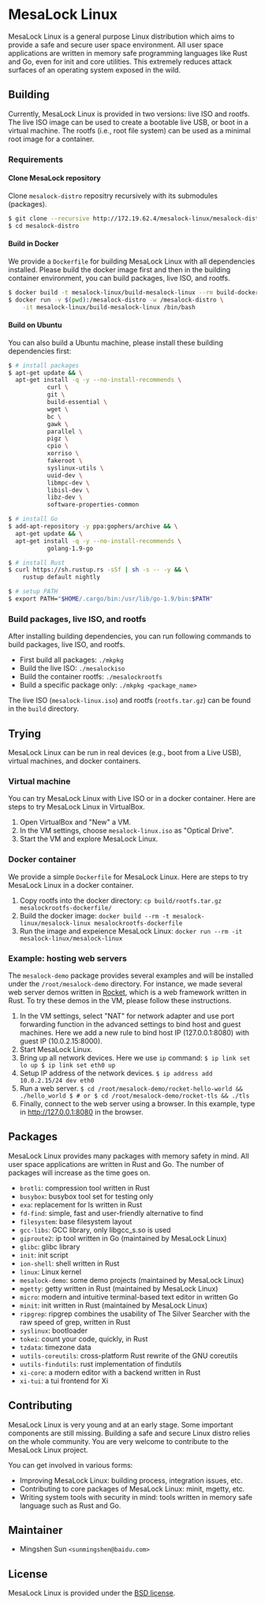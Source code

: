 # MesaLock Linux

MesaLock Linux is a general purpose Linux distribution which aims to provide a
safe and secure user space environment. All user space applications are written
in memory safe programming languages like Rust and Go, even for init and core
utilities. This extremely reduces attack surfaces of an operating system
exposed in the wild.

## Building

Currently, MesaLock Linux is provided in two versions: live ISO and rootfs. The
live ISO image can be used to create a bootable live USB, or boot in a virtual
machine. The rootfs (i.e., root file system) can be used as a minimal root
image for a container.

### Requirements

#### Clone MesaLock repository

Clone `mesalock-distro` repositry recursively with its submodules (packages).

```sh
$ git clone --recursive http://172.19.62.4/mesalock-linux/mesalock-distro.git
$ cd mesalock-distro
```

#### Build in Docker

We provide a `Dockerfile` for building MesaLock Linux with all dependencies
installed. Please build the docker image first and then in the building container
environment, you can build packages, live ISO, and rootfs.

```sh
$ docker build -t mesalock-linux/build-mesalock-linux --rm build-dockerfile
$ docker run -v $(pwd):/mesalock-distro -w /mesalock-distro \
    -it mesalock-linux/build-mesalock-linux /bin/bash
```

#### Build on Ubuntu

You can also build a Ubuntu machine, please install these building dependencies
first:

```sh
$ # install packages
$ apt-get update && \
  apt-get install -q -y --no-install-recommends \
           curl \
           git \
           build-essential \
           wget \
           bc \
           gawk \
           parallel \
           pigz \
           cpio \
           xorriso \
           fakeroot \
           syslinux-utils \
           uuid-dev \
           libmpc-dev \
           libisl-dev \
           libz-dev \
           software-properties-common

$ # install Go
$ add-apt-repository -y ppa:gophers/archive && \
  apt-get update && \
  apt-get install -q -y --no-install-recommends \
           golang-1.9-go

$ # install Rust
$ curl https://sh.rustup.rs -sSf | sh -s -- -y && \
    rustup default nightly

$ # setup PATH
$ export PATH="$HOME/.cargo/bin:/usr/lib/go-1.9/bin:$PATH"
```

### Build packages, live ISO, and rootfs

After installing building dependencies, you can run following commands to build
packages, live ISO, and rootfs.

  - First build all packages: `./mkpkg`
  - Build the live ISO: `./mesalockiso`
  - Build the container rootfs: `./mesalockrootfs`
  - Build a specific package only: `./mkpkg <package_name>`

The live ISO (`mesalock-linux.iso`) and rootfs (`rootfs.tar.gz`) can be found
in the `build` directory.

## Trying

MesaLock Linux can be run in real devices (e.g., boot from a Live USB), virtual
machines, and docker containers.

### Virtual machine

You can try MesaLock Linux with Live ISO or in a docker container. Here are
steps to try MesaLock Linux in VirtualBox.

  1. Open VirtualBox and "New" a VM.
  2. In the VM settings, choose `mesalock-linux.iso` as "Optical Drive".
  3. Start the VM and explore MesaLock Linux.

### Docker container

We provide a simple `Dockerfile` for MesaLock Linux. Here are steps to try
MesaLock Linux in a docker container.

  1. Copy rootfs into the docker directory: `cp build/rootfs.tar.gz mesalockrootfs-dockerfile/`
  2. Build the docker image: `docker build --rm -t mesalock-linux/mesalock-linux mesalockrootfs-dockerfile`
  3. Run the image and expeience MesaLock Linux: `docker run --rm -it mesalock-linux/mesalock-linux`

### Example: hosting web servers

The `mesalock-demo` package provides several examples and will be installed
under the `/root/mesalock-demo` directory. For instance, we made several web
server demos written in [Rocket](https://github.com/SergioBenitez/Rocket/),
which is a web framework written in Rust.  To try these demos in the VM, please
follow these instructions.

  1. In the VM settings, select "NAT" for network adapter and use port
     forwarding function in the advanced settings to bind host and guest
     machines. Here we add a new rule to bind host IP (127.0.0.1:8080) with
     guest IP (10.0.2.15:8000).
  2. Start MesaLock Linux.
  3. Bring up all network devices. Here we use `ip` command:
    ```
    $ ip link set lo up
    $ ip link set eth0 up
    ```
  4. Setup IP address of the network devices.
    ```
    $ ip address add 10.0.2.15/24 dev eth0
    ```
  5. Run a web server.
    ```
    $ cd /root/mesalock-demo/rocket-hello-world && ./hello_world
    $ # or
    $ cd /root/mesalock-demo/rocket-tls && ./tls
    ```
  6. Finally, connect to the web server using a browser. In this example, type
     in http://127.0.0.1:8080 in the browser.

## Packages

MesaLock Linux provides many packages with memory safety in mind. All user
space applications are written in Rust and Go. The number of packages will
increase as the time goes on.

  - `brotli`: compression tool written in Rust
  - `busybox`: busybox tool set for testing only
  - `exa`: replacement for ls written in Rust
  - `fd-find`: simple, fast and user-friendly alternative to find
  - `filesystem`: base filesystem layout
  - `gcc-libs`: GCC library, only libgcc_s.so is used
  - `giproute2`: ip tool written in Go (maintained by MesaLock Linux)
  - `glibc`: glibc library
  - `init`: init script
  - `ion-shell`: shell written in Rust
  - `linux`: Linux kernel
  - `mesalock-demo`: some demo projects (maintained by MesaLock Linux)
  - `mgetty`: getty written in Rust (maintained by MesaLock Linux)
  - `micro`: modern and intuitive terminal-based text editor in written Go
  - `minit`: init written in Rust (maintained by MesaLock Linux)
  - `ripgrep`: ripgrep combines the usability of The Silver Searcher with the raw
    speed of grep, written in Rust
  - `syslinux`: bootloader
  - `tokei`: count your code, quickly, in Rust
  - `tzdata`: timezone data
  - `uutils-coreutils`: cross-platform Rust rewrite of the GNU coreutils
  - `uutils-findutils`: rust implementation of findutils
  - `xi-core`: a modern editor with a backend written in Rust
  - `xi-tui`: a tui frontend for Xi

## Contributing

MesaLock Linux is very young and at an early stage. Some important components
are still missing. Building a safe and secure Linux distro relies on the whole
community. You are very welcome to contribute to the MesaLock Linux project.

You can get involved in various forms:

  - Improving MesaLock Linux: building process, integration issues, etc.
  - Contributing to core packages of MesaLock Linux: minit, mgetty, etc.
  - Writing system tools with security in mind: tools written in memory safe
    language such as Rust and Go.

## Maintainer

  - Mingshen Sun `<sunmingshen@baidu.com>`

## License

MesaLock Linux is provided under the [BSD license](LICENSE).
